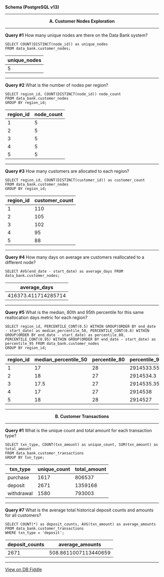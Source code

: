 **Schema (PostgreSQL v13)**

---
<p align=center><b>A. Customer Nodes Exploration</b>

---

**Query #1** How many unique nodes are there on the Data Bank system?

    SELECT COUNT(DISTINCT(node_id)) as unique_nodes
    FROM data_bank.customer_nodes;

| unique_nodes |
| ------------ |
| 5            |

---
**Query #2** What is the number of nodes per region?

    SELECT region_id, COUNT(DISTINCT(node_id)) node_count
    FROM data_bank.customer_nodes
    GROUP BY region_id;

| region_id | node_count |
| --------- | ---------- |
| 1         | 5          |
| 2         | 5          |
| 3         | 5          |
| 4         | 5          |
| 5         | 5          |

---
**Query #3** How many customers are allocated to each region?

    SELECT region_id, COUNT(DISTINCT(customer_id)) as customer_count
    FROM data_bank.customer_nodes
    GROUP BY region_id;

| region_id | customer_count |
| --------- | -------------- |
| 1         | 110            |
| 2         | 105            |
| 3         | 102            |
| 4         | 95             |
| 5         | 88             |

---
**Query #4** How many days on average are customers reallocated to a different node?

    SELECT AVG(end_date - start_date) as average_days FROM data_bank.customer_nodes;

| average_days        |
| ------------------- |
| 416373.411714285714 |

---
**Query #5** What is the median, 80th and 95th percentile for this same reallocation days metric for each region?

    SELECT region_id, PERCENTILE_CONT(0.5) WITHIN GROUP(ORDER BY end_date - start_date) as median_percentile_50, PERCENTILE_CONT(0.8) WITHIN GROUP(ORDER BY end_date - start_date) as percentile_80, PERCENTILE_CONT(0.95) WITHIN GROUP(ORDER BY end_date - start_date) as percentile_95 FROM data_bank.customer_nodes
    GROUP BY region_id;

| region_id | median_percentile_50 | percentile_80 | percentile_95 |
| --------- | -------------------- | ------------- | ------------- |
| 1         | 17                   | 28            | 2914533.55    |
| 2         | 18                   | 27            | 2914534.3     |
| 3         | 17.5                 | 27            | 2914535.35    |
| 4         | 17                   | 27            | 2914538       |
| 5         | 18                   | 28            | 2914527       |

---
<p align=center><b>B. Customer Transactions</b>

---
**Query #1** What is the unique count and total amount for each transaction type?

    SELECT txn_type, COUNT(txn_amount) as unique_count, SUM(txn_amount) as total_amount 
    FROM data_bank.customer_transactions
    GROUP BY txn_type;

| txn_type   | unique_count | total_amount |
| ---------- | ------------ | ------------ |
| purchase   | 1617         | 806537       |
| deposit    | 2671         | 1359168      |
| withdrawal | 1580         | 793003       |

---
**Query #7** What is the average total historical deposit counts and amounts for all customers?

    SELECT COUNT(*) as deposit_counts, AVG(txn_amount) as average_amounts
    FROM data_bank.customer_transactions
    WHERE txn_type = 'deposit';

| deposit_counts | average_amounts      |
| -------------- | -------------------- |
| 2671           | 508.8611007113440659 |

---

[View on DB Fiddle](https://www.db-fiddle.com/f/2GtQz4wZtuNNu7zXH5HtV4/3)
